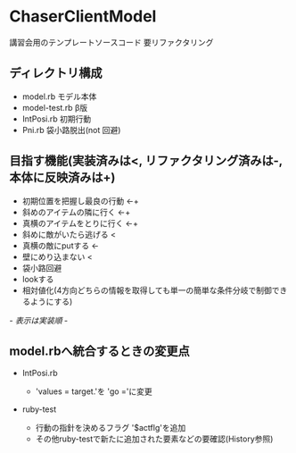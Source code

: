 # ChaserClientModel
講習会用のテンプレートソースコード
要リファクタリング

## ディレクトリ構成
* model.rb モデル本体
* model-test.rb β版
* IntPosi.rb 初期行動
* Pni.rb 袋小路脱出(not 回避)

## 目指す機能(実装済みは<, リファクタリング済みは-, 本体に反映済みは+)
* 初期位置を把握し最良の行動 <-+
* 斜めのアイテムの隣に行く <-+
* 真横のアイテムをとりに行く <-+
* 斜めに敵がいたら逃げる <
* 真横の敵にputする <-
* 壁にめり込まない <
* 袋小路回避
* lookする
* 相対値化(4方向どちらの情報を取得しても単一の簡単な条件分岐で制御できるようにする)

*- 表示は実装順 -*
  
## model.rbへ統合するときの変更点
- IntPosi.rb
  - 'values = target.'を 'go ='に変更

- ruby-test
  - 行動の指針を決めるフラグ '$actflg'を追加
  - その他ruby-testで新たに追加された要素などの要確認(History参照)
